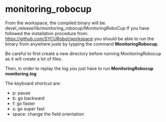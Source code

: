 # monitoring_robocup

From the workspace, the compiled binary will be: devel_release/lib/monitoring_robocup/MonitoringRoboCup
If you have followed the installation procedure from: https://github.com/SYCURobot/workspace
you should be able to run the binary from anywhere juste by typping the command __MonitoringRobocup__.

Be careful to first create a new directory before running MonitoringRobocup as it will create a lot of files.

Then, in order to replay the log you just have to run __MonitoringRobocup monitoring.log__

The keyboard shortcut are:
- p: pause
- b: go backward
- f: go faster
- s: go super fast
- space: change the field orientation
